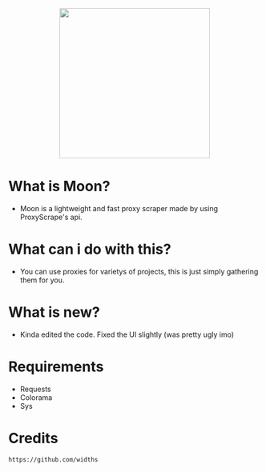 
<div align="center">
  <img src="https://user-images.githubusercontent.com/96947108/163412931-23985a0b-aae6-4565-8253-c664944f80d9.png" width=300px>
</div>

# What is Moon?
- Moon is a lightweight and fast proxy scraper made by using ProxyScrape's api. 

# What can i do with this?
- You can use proxies for varietys of projects, this is just simply gathering them for you. 

# What is new?
- Kinda edited the code. Fixed the UI slightly (was pretty ugly imo)

# Requirements
- Requests
- Colorama
- Sys

# Credits

``https://github.com/widths``
